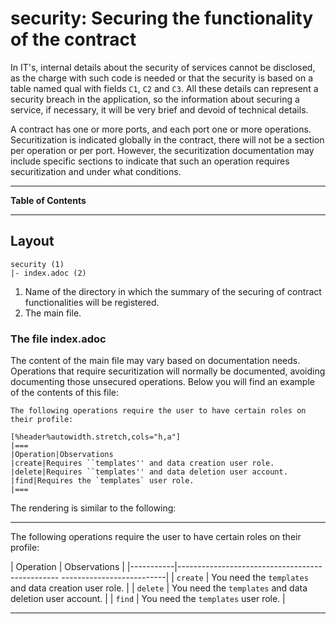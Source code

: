 <!--
  #%L
  AMTEGA WsdlIT Maven Plugin
  %%
  Copyright (C) 2021 - 2022 Axencia para a Modernización Tecnolóxica de Galicia (AMTEGA) - Xunta de Galicia
  %%
  This file is part of "wsdlit".
  
  "wsdlit" is free software: you can redistribute it and/or modify
  it under the terms of:
  European Union Public License, either Version 1.2 or – as soon
  they will be approved by the European Commission - subsequent versions of
  the EUPL;
  
  "wsdlit" is distributed in the hope that it will be useful,
  but WITHOUT ANY WARRANTY; without even the implied warranty of
  MERCHANTABILITY or FITNESS FOR A PARTICULAR PURPOSE. See the
  European Union Public License for more details.
  
  You may obtain a copy of tce European Union Public Licence at:
  http://joinup.ec.europa.eu/software/page/eupl/licence-eupl
  #L%
  -->

# security: Securing the functionality of the contract

In IT's, internal details about the security of services cannot be disclosed,
as the charge with such code is needed
or that the security is based on a table named qual with fields `C1`, `C2` and `C3`.
All these details can represent a security breach in the application,
so the information about securing a service,
if necessary,
it will be very brief and devoid of technical details.

A contract has one or more ports,
and each port one or more operations.
Securitization is indicated globally in the contract,
there will not be a section per operation or per port.
However, the securitization documentation may include specific sections to indicate that such an operation requires securitization and under what conditions.

---
**Table of Contents**
<!-- MACRO{toc} -->
---

## Layout

```
security (1)
|- index.adoc (2)
```

1. Name of the directory in which the summary of the securing of contract functionalities will be registered.
2. The main file.

### The file index.adoc

The content of the main file may vary based on documentation needs.
Operations that require securitization will normally be documented,
avoiding documenting those unsecured operations.
Below you will find an example of the contents of this file:

```
The following operations require the user to have certain roles on their profile:

[%header%autowidth.stretch,cols="h,a"]
|===
|Operation|Observations
|create|Requires ``templates'' and data creation user role.
|delete|Requires ``templates'' and data deletion user account.
|find|Requires the `templates` user role.
|===
```

The rendering is similar to the following:

___
The following operations require the user to have certain roles on their profile:

| Operation | Observations |
|-----------|------------------------------------------------ --------------------------|
| `create` | You need the `templates` and data creation user role. |
| `delete` | You need the `templates` and data deletion user account. |
| `find` | You need the `templates` user role. |
___